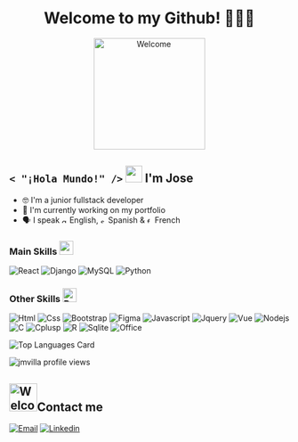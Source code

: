 <h1 align="center">Welcome to my Github! 👨🏻‍💻</h1>
<div align="center">
  <img src="https://pa1.aminoapps.com/6101/04c58d505bef85af347bc711341c6a77455ef100_hq.gif" width="200" alt="Welcome">
</div>

<h2><code>&lt; "¡Hola Mundo!" /&gt;</code> <img src = "https://raw.githubusercontent.com/MartinHeinz/MartinHeinz/master/wave.gif" width = 30px> I'm Jose</h2>
<ul>
  <li>🤓 I'm a junior fullstack developer</li>
  <li>🔭 I'm currently working on my portfolio</li>
  <li>🗣️ I speak <img src = https://upload.wikimedia.org/wikipedia/commons/4/42/Flag_of_the_United_Kingdom.png height= 10px alt="gb-flag"> English, 
    <img src = https://upload.wikimedia.org/wikipedia/commons/6/6f/Spain_flag_300.png height= 10px alt="spain-flag"> Spanish 
    & <img src = https://upload.wikimedia.org/wikipedia/commons/6/62/Flag_of_France.png height= 10px alt="france-flag"> French</li>
</ul>

<h3>Main Skills <img src = "https://media2.giphy.com/media/QssGEmpkyEOhBCb7e1/giphy.gif?cid=ecf05e47a0n3gi1bfqntqmob8g9aid1oyj2wr3ds3mg700bl&rid=giphy.gif" width = 25px></h3>

![React](https://img.shields.io/badge/React-20232A?style=for-the-badge&logo=react&logoColor=61DAFB)
![Django](https://img.shields.io/badge/Django-092E20?style=for-the-badge&logo=django&logoColor=white)
![MySQL](https://img.shields.io/badge/MySQL-00000F?style=for-the-badge&logo=mysql&logoColor=white)
![Python](https://img.shields.io/badge/Python-3776AB?style=for-the-badge&logo=python&logoColor=white)

<h3>Other Skills <img src="https://raw.githubusercontent.com/Tarikul-Islam-Anik/Animated-Fluent-Emojis/master/Emojis/Smilies/Robot.png" alt="Robot" width="25" /></h3>

![Html](https://img.shields.io/badge/HTML5-E34F26?style=for-the-badge&logo=html5&logoColor=white)
![Css](https://img.shields.io/badge/CSS3-1572B6?style=for-the-badge&logo=css3&logoColor=white)
![Bootstrap](https://img.shields.io/badge/Bootstrap-563D7C?style=for-the-badge&logo=bootstrap&logoColor=white)
![Figma](https://img.shields.io/badge/Figma-F24E1E?style=for-the-badge&logo=figma&logoColor=white)
![Javascript](https://img.shields.io/badge/JavaScript-F7DF1E?style=for-the-badge&logo=javascript&logoColor=black)
![Jquery](https://img.shields.io/badge/jQuery-0769AD?style=for-the-badge&logo=jquery&logoColor=white)
![Vue](https://img.shields.io/badge/Vue.js-35495E?style=for-the-badge&logo=vue.js&logoColor=4FC08D)
![Nodejs](https://img.shields.io/badge/Node.js-43853D?style=for-the-badge&logo=node.js&logoColor=white)
![C](https://img.shields.io/badge/C-00599C?style=for-the-badge&logo=c&logoColor=white)
![Cplusp](https://img.shields.io/badge/C%2B%2B-00599C?style=for-the-badge&logo=c%2B%2B&logoColor=white)
![R](https://img.shields.io/badge/R-276DC3?style=for-the-badge&logo=r&logoColor=white)
![Sqlite](https://img.shields.io/badge/SQLite-07405E?style=for-the-badge&logo=sqlite&logoColor=white)
![Office](https://img.shields.io/badge/Microsoft_Office-D83B01?style=for-the-badge&logo=microsoft-office&logoColor=white)


![Top Languages Card](https://github-readme-stats.vercel.app/api/top-langs/?username=jmvilla12&layout=compact)

<img src="https://komarev.com/ghpvc/?username=jmvilla12&label=Profile%20views&color=0e75b6&style=flat" alt="jmvilla profile views" />

<h2><img src="https://media.tenor.com/_Z9Mq2Ct-2sAAAAi/hollow-knight-waking-up.gif" width="50" alt="Welcome">Contact me</h2>

[![Email](https://img.shields.io/badge/Gmail-D14836?style=for-the-badge&logo=gmail&logoColor=white)](mailto:josemanuel.villa@utp.edu.co)
[![Linkedin](https://img.shields.io/badge/LinkedIn-0077B5?style=for-the-badge&logo=linkedin&logoColor=white)](https://www.linkedin.com/in/jose-manuel-villa-romero/)
